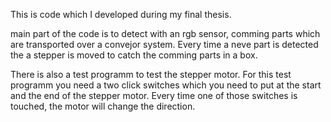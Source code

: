This is code which I developed during my final thesis.

main part of the code is to detect with an rgb sensor, comming parts which are transported over a convejor system.
Every time a neve part is detected the a stepper is moved to catch the comming parts in a box.

There is also a test programm to test the stepper motor. For this test programm you need a two click switches which you need to put at the start and the end of the stepper motor. Every time one of those switches is touched, the motor will change the direction.

